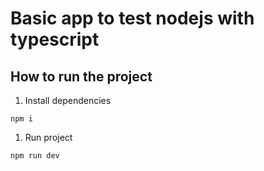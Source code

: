 # Basic app to test nodejs with typescript
## How to run the project

1. Install dependencies

```
npm i
```

1. Run project

```
npm run dev
```

